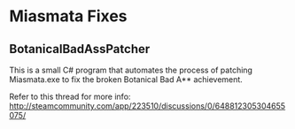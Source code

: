 Miasmata Fixes
==============

BotanicalBadAssPatcher
----------------------
This is a small C# program that automates the process of patching Miasmata.exe
to fix the broken Botanical Bad A\*\* achievement.

Refer to this thread for more info:
<http://steamcommunity.com/app/223510/discussions/0/648812305304655075/>
